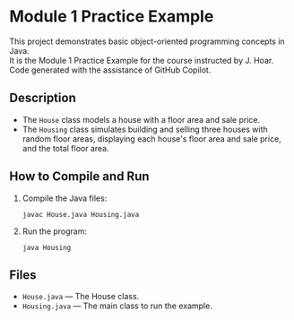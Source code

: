 # Module 1 Practice Example

This project demonstrates basic object-oriented programming concepts in Java.  
It is the Module 1 Practice Example for the course instructed by J. Hoar.
Code generated with the assistance of GitHub Copilot.

## Description

- The `House` class models a house with a floor area and sale price.
- The `Housing` class simulates building and selling three houses with random floor areas, displaying each house's floor area and sale price, and the total floor area.

## How to Compile and Run

1. Compile the Java files:
    ```
    javac House.java Housing.java
    ```
2. Run the program:
    ```
    java Housing
    ```

## Files

- `House.java` — The House class.
- `Housing.java` — The main class to run the example.
